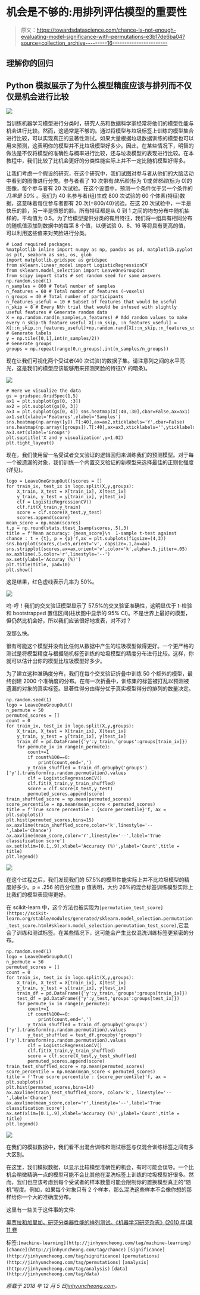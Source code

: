 # 机会是不够的:用排列评估模型的重要性

> 原文：<https://towardsdatascience.com/chance-is-not-enough-evaluating-model-significance-with-permutations-e3b17de6ba04?source=collection_archive---------16----------------------->

## 理解你的回归

## Python 模拟展示了为什么模型精度应该与排列而不仅仅是机会进行比较

![](img/12cc4acaa03695be4bad6f15145930c4.png)

当训练机器学习模型进行分类时，研究人员和数据科学家经常将他们的模型性能与机会进行比较。然而，这通常是不够的。通过将模型与垃圾标签上训练的模型集合进行比较，可以实现真正的显著性测试。如果大量根据垃圾数据训练的模型也可以用来预测，这表明你的模型并不比垃圾模型好多少。因此，在某些情况下，明智的做法是不仅将模型的准确性与概率进行比较，还与垃圾模型的表现进行比较。在本教程中，我们比较了比机会更好的分类性能实际上并不一定比随机模型好得多。

让我们考虑一个假设的研究，在这个研究中，我们试图对参与者从他们的大脑活动中看到的图像进行分类。参与者看了 10 次带有*快乐脸*(标为 1)或*愤怒脸*(标为 0)的图像，每个参与者有 20 次试验。在这个设置中，预测一个条件优于另一个条件的*几率是 50%* 。我们为 40 名参与者(组)生成 800 次试验的 60 个体素(特征)数据，这意味着每位参与者都有 20 次(=800/40)试验。在这 20 次试验中，一半是快乐的脸，另一半是愤怒的脸。所有特征都是从 0 到 1 之间的均匀分布中随机抽样的，平均值为 0.5。为了给模型提供分类的有用特征，我们将一组具有相同分布的随机值添加到数据中的每第 8 个值，以便试验 0、8、16 等将具有更高的值，可以利用这些值来对笑脸进行分类。

```
# Load required packages. 
%matplotlib inline import numpy as np, pandas as pd, matplotlib.pyplot as plt, seaborn as sns, os, glob 
import matplotlib.gridspec as gridspec 
from sklearn.linear_model import LogisticRegressionCV 
from sklearn.model_selection import LeaveOneGroupOut 
from scipy import stats # set random seed for same answers np.random.seed(1) 
n_samples = 800 # Total number of samples 
n_features = 60 # Total number of features (~voxels) 
n_groups = 40 # Total number of participants 
n_features_useful = 10 # Subset of features that would be useful n_skip = 8 # Every Nth trial that would be infused with slightly useful features # Generate random data 
X = np.random.rand(n_samples,n_features) # Add random values to make every n_skip-th feature useful X[::n_skip, :n_features_useful] = X[::n_skip,:n_features_useful]+np.random.rand(X[::n_skip,:n_features_useful].shape[0],X[::n_skip,:n_features_useful].shape[1]) # Generate labels 
y = np.tile([0,1],int(n_samples/2)) 
# Generate groups 
groups = np.repeat(range(0,n_groups),int(n_samples/n_groups))
```

现在让我们可视化两个受试者(40 次试验)的数据子集。请注意列之间的水平亮光，这是我们的模型应该能够用来预测笑脸的特征(Y 的暗条)。

![](img/e047c86617d40e1876151461dd4e21b1.png)

```
# Here we visualize the data 
gs = gridspec.GridSpec(1,5) 
ax1 = plt.subplot(gs[0, :3]) 
ax2 = plt.subplot(gs[0, 3]) 
ax3 = plt.subplot(gs[0, 4]) sns.heatmap(X[:40,:30],cbar=False,ax=ax1) ax1.set(xlabel='Features',ylabel='Samples') sns.heatmap(np.array([y]).T[:40],ax=ax2,xticklabels='Y',cbar=False) sns.heatmap(np.array([groups]).T[:40],ax=ax3,xticklabels='',yticklabels='',cmap=sns.color_palette("Paired",40),cbar=False) ax3.set(xlabel='Groups') 
plt.suptitle('X and y visualization',y=1.02) 
plt.tight_layout()
```

现在，我们使用留一名受试者交叉验证的逻辑回归来训练我们的预测模型。对于每一个被遗漏的对象，我们训练一个内置交叉验证的新模型来选择最佳的正则化强度(详见)。

```
logo = LeaveOneGroupOut()scores = []
for train_ix, test_ix in logo.split(X,y,groups):
    X_train, X_test = X[train_ix], X[test_ix]
    y_train, y_test = y[train_ix], y[test_ix]
    clf = LogisticRegressionCV()
    clf.fit(X_train,y_train)
    score = clf.score(X_test,y_test)
    scores.append(score)
mean_score = np.mean(scores)
t,p = np.round(stats.ttest_1samp(scores,.5),3)
title = f'Mean accuracy: {mean_score}\n  1-sample t-test against chance : t = {t}, p = {p}'f,ax = plt.subplots(figsize=(4,3))
sns.barplot(scores,ci=95,orient='v', capsize=.1,ax=ax)
sns.stripplot(scores,ax=ax,orient='v',color='k',alpha=.5,jitter=.05)
ax.axhline(.5,color='r',linestyle='--')
ax.set(ylabel='Accuray (%)')
plt.title(title, pad=10)
plt.show()
```

这是结果，红色虚线表示几率为 50%。

![](img/2175d8e12ddb9dfc0eee9686434c7173.png)

呜-呼！我们的交叉验证模型显示了 57.5%的交叉验证准确性，这明显优于 t-检验和 bootstrapped 置信区间(柱状图中显示的 95% CI)。不是世界上最好的模型，但仍然比机会好，所以我们应该很好地发表，对不对？

没那么快。

很有可能这个模型并没有比任何从数据中产生的垃圾模型做得更好。一个更严格的测试是将模型精度与根据随机标签训练的垃圾模型的精度分布进行比较。这样，你就可以估计出你的模型比垃圾模型好多少。

为了建立这种准确度分布，我们在每个交叉验证折叠中训练 50 个额外的模型，最终创建 2000 个准确度的分布。在每一次折叠中，训练集的标签被打乱以预测被遗漏的对象的真实标签。显著性得分由得分优于真实模型得分的排列的数量决定。

```
np.random.seed(1)
logo = LeaveOneGroupOut()
n_permute = 50
permuted_scores = []
count = 0 
for train_ix, test_ix in logo.split(X,y,groups):
    X_train, X_test = X[train_ix], X[test_ix]
    y_train, y_test = y[train_ix], y[test_ix]
    train_df = pd.DataFrame({'y':y_train,'groups':groups[train_ix]})
    for permute_ix in range(n_permute): 
        count+=1
        if count%100==0:
            print(count,end=',')
        y_train_shuffled = train_df.groupby('groups')['y'].transform(np.random.permutation).values
        clf = LogisticRegressionCV()
        clf.fit(X_train,y_train_shuffled)
        score = clf.score(X_test,y_test)
        permuted_scores.append(score)
train_shuffled_score = np.mean(permuted_scores)
score_percentile = np.mean(mean_score < permuted_scores)
title = f'True score percentile : {score_percentile}'f, ax = plt.subplots() 
plt.hist(permuted_scores,bins=15)
ax.axvline(train_shuffled_score,color='k',linestyle='--',label='Chance')
ax.axvline(mean_score,color='r',linestyle='--',label='True classification score')
ax.set(xlim=[0.1,.9],xlabel='Accuracy (%)',ylabel='Count',title = title)
plt.legend()
```

![](img/f08e3f080df274b95daadfc767b50a33.png)

在这个过程之后，我们发现我们的 57.5%的模型性能实际上并不比垃圾模型的精度好多少。p = .256 的百分位数 p 值表明，大约 26%的混合标签训练模型实际上比我们的模型表现得更好。

在 scikit-learn 中，这个方法也被实现为`[permutation_test_score](https://scikit-learn.org/stable/modules/generated/sklearn.model_selection.permutation_test_score.html#sklearn.model_selection.permutation_test_score)`,它混合了训练和测试标签。在某些情况下，这可能会产生比仅混洗训练标签更紧密的分布。

```
np.random.seed(1)
logo = LeaveOneGroupOut()
n_permute = 50
permuted_scores = []
count = 0 
for train_ix, test_ix in logo.split(X,y,groups):
    X_train, X_test = X[train_ix], X[test_ix]
    y_train, y_test = y[train_ix], y[test_ix]
    train_df = pd.DataFrame({'y':y_train,'groups':groups[train_ix]})
    test_df = pd.DataFrame({'y':y_test,'groups':groups[test_ix]})
    for permute_ix in range(n_permute): 
        count+=1
        if count%100==0:
            print(count,end=',')
        y_train_shuffled = train_df.groupby('groups')['y'].transform(np.random.permutation).values
        y_test_shuffled = test_df.groupby('groups')['y'].transform(np.random.permutation).values
        clf = LogisticRegressionCV()
        clf.fit(X_train,y_train_shuffled)
        score = clf.score(X_test,y_test_shuffled)
        permuted_scores.append(score)
train_test_shuffled_score = np.mean(permuted_scores)
score_percentile = np.mean(mean_score < permuted_scores)
title = f'True score percentile : {score_percentile}'f, ax = plt.subplots() 
plt.hist(permuted_scores,bins=14)
ax.axvline(train_test_shuffled_score, color='k', linestyle='--',label='Chance')
ax.axvline(mean_score,color='r',linestyle='--',label='True classification score')
ax.set(xlim=[0.1,.9],xlabel='Accuracy (%)',ylabel='Count',title = title)
plt.legend()
```

![](img/8eafa6e10b069fa074ac0606b97f0c05.png)

在我们的模拟数据中，我们看不出混合训练和测试标签与仅混合训练标签之间有多大区别。

在这里，我们模拟数据，以显示比较模型准确性的机会，有时可能会误导。一个比机会稍微精确一点的模型可能不会比其他在混洗标签上训练的垃圾模型好很多。然而，我们也应该考虑到每个受试者的样本数量可能会限制你的置换模型真正的“随机”程度。例如，如果每个对象只有 2 个样本，那么混洗这些样本不会像你想的那样给你一个大的准确度分布。

这里有一些关于这件事的文件:

[奥贾拉和加里加。研究分类器性能的排列测试。《机器学习研究杂志》(2010 年)第 11 卷](http://www.jmlr.org/papers/volume11/ojala10a/ojala10a.pdf)

标签:`[machine-learning](http://jinhyuncheong.com/tag/machine-learning)` `[chance](http://jinhyuncheong.com/tag/chance)` `[significance](http://jinhyuncheong.com/tag/significance)` `[permutations](http://jinhyuncheong.com/tag/permutations)` `[analysis](http://jinhyuncheong.com/tag/analysis)` `[data](http://jinhyuncheong.com/tag/data)`

*原载于 2018 年 12 月 5 日*[*jinhyuncheong.com*](http://jinhyuncheong.com/jekyll/update/2018/12/05/Chance_is_not_enough.html)*。*